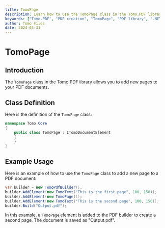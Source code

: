 ```yaml
---
title: TomoPage
description: Learn how to use the TomoPage class in the Tomo.PDF library to add new pages to your PDF documents.
keywords: ["Tomo.PDF", "PDF creation", "TomoPage", "PDF library", ".NET PDF", "PDF document"]
author: Tomo Files
date: 2024-05-31
---
```


# TomoPage

## Introduction

The `TomoPage` class in the Tomo.PDF library allows you to add new pages to your PDF documents.

## Class Definition

Here is the definition of the `TomoPage` class:

```csharp
namespace Tomo.Core
{
    public class TomoPage : ITomoDocumentElement
    {
    }
}
```

## Example Usage

Here is an example of how to use the `TomoPage` class to add a new page to a PDF document:

```csharp
var builder = new TomoPdfBuilder();
builder.AddElement(new TomoText("This is the first page", 100, 150));
builder.AddElement(new TomoPage());
builder.AddElement(new TomoText("This is the second page", 100, 150));
builder.Build("Output.pdf");
```

In this example, a `TomoPage` element is added to the PDF builder to create a second page. The document is saved as "Output.pdf".
